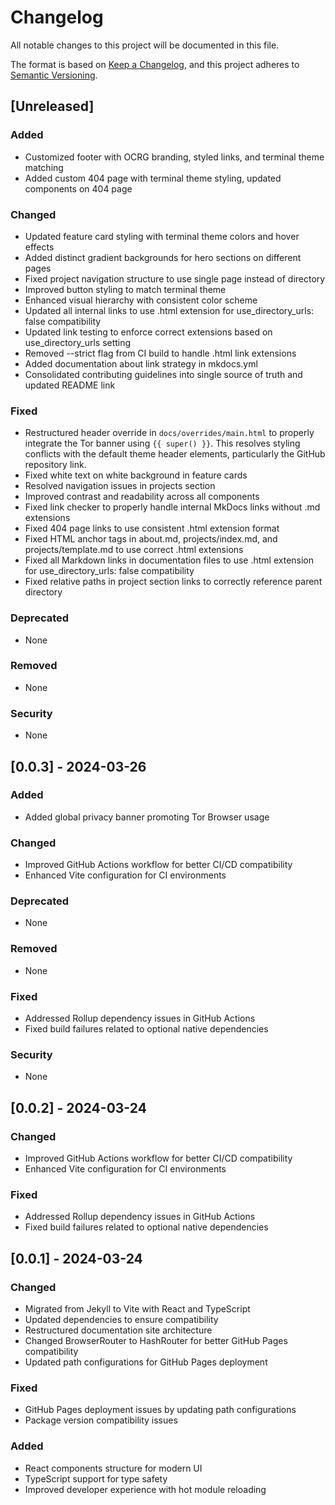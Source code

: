 # Changelog

All notable changes to this project will be documented in this file.

The format is based on [Keep a Changelog](https://keepachangelog.com/en/1.0.0/),
and this project adheres to [Semantic Versioning](https://semver.org/spec/v2.0.0.html).

## [Unreleased]

### Added
- Customized footer with OCRG branding, styled links, and terminal theme matching
- Added custom 404 page with terminal theme styling, updated components on 404 page

### Changed
- Updated feature card styling with terminal theme colors and hover effects
- Added distinct gradient backgrounds for hero sections on different pages
- Fixed project navigation structure to use single page instead of directory
- Improved button styling to match terminal theme
- Enhanced visual hierarchy with consistent color scheme
- Updated all internal links to use .html extension for use_directory_urls: false compatibility
- Updated link testing to enforce correct extensions based on use_directory_urls setting
- Removed --strict flag from CI build to handle .html link extensions
- Added documentation about link strategy in mkdocs.yml
- Consolidated contributing guidelines into single source of truth and updated README link

### Fixed
- Restructured header override in `docs/overrides/main.html` to properly integrate the Tor banner using `{{ super() }}`. This resolves styling conflicts with the default theme header elements, particularly the GitHub repository link.
- Fixed white text on white background in feature cards
- Resolved navigation issues in projects section
- Improved contrast and readability across all components
- Fixed link checker to properly handle internal MkDocs links without .md extensions
- Fixed 404 page links to use consistent .html extension format
- Fixed HTML anchor tags in about.md, projects/index.md, and projects/template.md to use correct .html extensions
- Fixed all Markdown links in documentation files to use .html extension for use_directory_urls: false compatibility
- Fixed relative paths in project section links to correctly reference parent directory

### Deprecated
- None

### Removed
- None

### Security
- None

## [0.0.3] - 2024-03-26

### Added
- Added global privacy banner promoting Tor Browser usage

### Changed
- Improved GitHub Actions workflow for better CI/CD compatibility
- Enhanced Vite configuration for CI environments

### Deprecated
- None

### Removed
- None

### Fixed
- Addressed Rollup dependency issues in GitHub Actions
- Fixed build failures related to optional native dependencies

### Security
- None

## [0.0.2] - 2024-03-24
### Changed
- Improved GitHub Actions workflow for better CI/CD compatibility
- Enhanced Vite configuration for CI environments

### Fixed
- Addressed Rollup dependency issues in GitHub Actions
- Fixed build failures related to optional native dependencies

## [0.0.1] - 2024-03-24
### Changed
- Migrated from Jekyll to Vite with React and TypeScript
- Updated dependencies to ensure compatibility
- Restructured documentation site architecture
- Changed BrowserRouter to HashRouter for better GitHub Pages compatibility
- Updated path configurations for GitHub Pages deployment

### Fixed
- GitHub Pages deployment issues by updating path configurations
- Package version compatibility issues

### Added
- React components structure for modern UI
- TypeScript support for type safety
- Improved developer experience with hot module reloading 